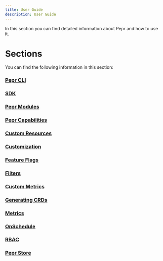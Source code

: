 ```yaml
---
title: User Guide
description: User Guide
---
```



In this section you can find detailed information about Pepr and how to use it.

# Sections

You can find the following information in this section:

### [Pepr CLI](/user-guide/pepr-cli)

### [SDK](/user-guide/sdk)

### [Pepr Modules](/user-guide/pepr-modules)

### [Pepr Capabilities](/user-guide/capabilities)

### [Custom Resources](/user-guide/custom-resources)

### [Customization](/user-guide/customization)

### [Feature Flags](/user-guide/feature-flags)

### [Filters](/user-guide/filters)

### [Custom Metrics](/user-guide/generating-custom-metrics)

### [Generating CRDs](/user-guide/generating-crds)

### [Metrics](/user-guide/metrics-endpoints)

### [OnSchedule](/user-guide/onschedule)

### [RBAC](/user-guide/rbac)

### [Pepr Store](/user-guide/store)
